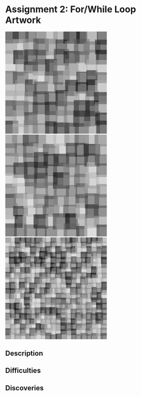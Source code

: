# Assignment 2: For/While Loop Artwork

<div float="center">
<p float="left">
  <img src="Images/artBig1.png" width="320">
  <img src="Images/artBig2.png" width="320">
  <img src="Images/artSmall.png" width="320">
</p>
</div>


## Description

## Difficulties

## Discoveries
